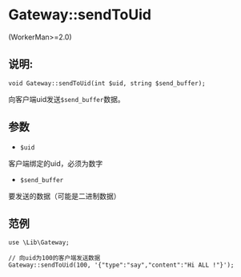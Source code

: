 # Gateway::sendToUid
(WorkerMan>=2.0)

## 说明:
```
void Gateway::sendToUid(int $uid, string $send_buffer);
```

向客户端uid发送```$send_buffer```数据。

## 参数

* ```$uid```

客户端绑定的uid，必须为数字

* ```$send_buffer```

要发送的数据（可能是二进制数据）

## 范例
```
use \Lib\Gateway;

// 向uid为100的客户端发送数据
Gateway::sendToUid(100, '{"type":"say","content":"Hi ALL !"}');

```
